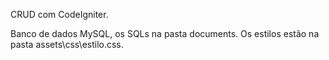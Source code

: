 CRUD com CodeIgniter.

Banco de dados MySQL, os SQLs na pasta documents.
Os estilos estão na pasta assets\css\estilo.css.
